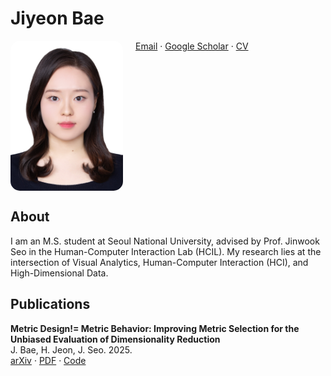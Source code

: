 # Jiyeon Bae

<img src="./me.jpg" alt="profile photo" width="180" align="left" style="margin-right:20px; border-radius:15px;">

[Email](jybae@hcil.snu.ac.kr) · [Google Scholar]([https://scholar.google.com/](https://scholar.google.com/citations?user=BETDiI4AAAAJ&hl=ko)) · [CV](./cv.pdf)

<br clear="left"/>

## About
I am an M.S. student at Seoul National University, advised by Prof. Jinwook Seo in the Human-Computer Interaction Lab (HCIL).
My research lies at the intersection of Visual Analytics, Human-Computer Interaction (HCI), and High-Dimensional Data.

## Publications
**Metric Design!= Metric Behavior: Improving Metric Selection for the Unbiased Evaluation of Dimensionality Reduction**  
J. Bae, H. Jeon, J. Seo. 2025.  
[arXiv](https://arxiv.org/abs/2507.02225) · [PDF](./mdmb.pdf) · [Code](https://github.com/JiyeonBae/dr-metric-selection.git)
